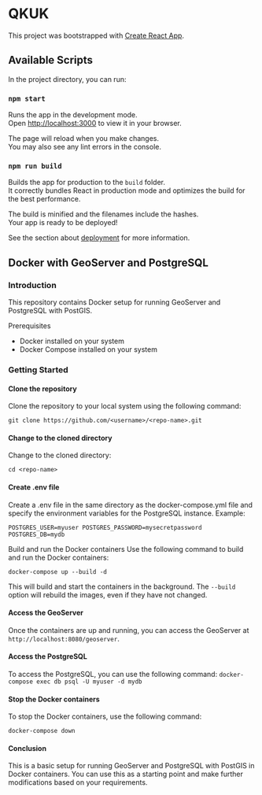 # QKUK

This project was bootstrapped with [Create React App](https://github.com/facebook/create-react-app).

## Available Scripts

In the project directory, you can run:

### `npm start`

Runs the app in the development mode.\
Open [http://localhost:3000](http://localhost:3000) to view it in your browser.

The page will reload when you make changes.\
You may also see any lint errors in the console.


### `npm run build`

Builds the app for production to the `build` folder.\
It correctly bundles React in production mode and optimizes the build for the best performance.

The build is minified and the filenames include the hashes.\
Your app is ready to be deployed!

See the section about [deployment](https://facebook.github.io/create-react-app/docs/deployment) for more information.

## Docker with GeoServer and PostgreSQL

### Introduction
This repository contains Docker setup for running GeoServer and PostgreSQL with PostGIS.

Prerequisites
-	Docker installed on your system
-	Docker Compose installed on your system


### Getting Started

#### Clone the repository
Clone the repository to your local system using the following command:

`git clone https://github.com/<username>/<repo-name>.git `

#### Change to the cloned directory
Change to the cloned directory:

`cd <repo-name> `

#### Create .env file
Create a .env file in the same directory as the docker-compose.yml file and specify the environment variables for the PostgreSQL instance. Example:

`POSTGRES_USER=myuser POSTGRES_PASSWORD=mysecretpassword POSTGRES_DB=mydb` 

Build and run the Docker containers
Use the following command to build and run the Docker containers:

`docker-compose up --build -d `

This will build and start the containers in the background. The `--build` option will rebuild the images, even if they have not changed.

#### Access the GeoServer
Once the containers are up and running, you can access the GeoServer at `http://localhost:8080/geoserver`.



#### Access the PostgreSQL
To access the PostgreSQL, you can use the following command:
`docker-compose exec db psql -U myuser -d mydb `

#### Stop the Docker containers
To stop the Docker containers, use the following command:

`docker-compose down `

#### Conclusion
This is a basic setup for running GeoServer and PostgreSQL with PostGIS in Docker containers. You can use this as a starting point and make further modifications based on your requirements.